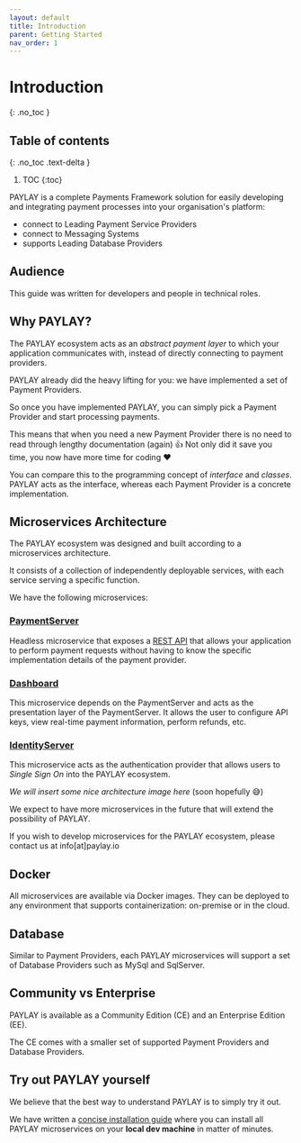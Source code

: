 ```yaml
---
layout: default
title: Introduction
parent: Getting Started
nav_order: 1
---
```

# Introduction
{: .no_toc }

## Table of contents
{: .no_toc .text-delta }

1. TOC
{:toc}

PAYLAY is a complete Payments Framework solution for easily developing and integrating payment processes into your organisation's platform:
- connect to Leading Payment Service Providers
- connect to Messaging Systems
- supports Leading Database Providers

## Audience
This guide was written for developers and people in technical roles. 

## Why PAYLAY?
The PAYLAY ecosystem acts as an *abstract payment layer* to which your application communicates with, instead of directly connecting to payment providers.

PAYLAY already did the heavy lifting for you: we have implemented a set of Payment Providers.

So once you have implemented PAYLAY, you can simply pick a Payment Provider and start processing payments.

This means that when you need a new Payment Provider there is no need to read through lengthy documentation (again) 👍 Not only did it save you time, you now have more time for coding ❤️

You can compare this to the programming concept of _interface_ and _classes_. PAYLAY acts as the interface, whereas each Payment Provider is a concrete implementation.

## Microservices Architecture
The PAYLAY ecosystem was designed and built according to a microservices architecture.

It consists of a collection of independently deployable services, with each service serving a specific function.

We have the following microservices:

### [PaymentServer](/paymentserver)
Headless microservice that exposes a [REST API](/paymentserver/rest-api) that allows your application to perform payment requests without having to know the specific implementation details of the payment provider.

### [Dashboard](/dashboard)
This microservice depends on the PaymentServer and acts as the presentation layer of the PaymentServer. It allows the user to configure API keys, view real-time payment information, perform refunds, etc.

### [IdentityServer](/identityserver)
This microservice acts as the authentication provider that allows users to _Single Sign On_ into the PAYLAY ecosystem.

_We will insert some nice architecture image here_ (soon hopefully 😅)

We expect to have more microservices in the future that will extend the possibility of PAYLAY.

If you wish to develop microservices for the PAYLAY ecosystem, please contact us at info[at]paylay.io

## Docker
All microservices are available via Docker images. They can be deployed to any environment that supports containerization: on-premise or in the cloud.

## Database
Similar to Payment Providers, each PAYLAY microservices will support a set of Database Providers such as MySql and SqlServer.

## Community vs Enterprise
PAYLAY is available as a Community Edition (CE) and an Enterprise Edition (EE).

The CE comes with a smaller set of supported Payment Providers and Database Providers.

## Try out PAYLAY yourself
We believe that the best way to understand PAYLAY is to simply try it out.

We have written a [concise installation guide](/getting-started/install-paylay-ce) where you can install all PAYLAY microservices on your **local dev machine** in matter of minutes.